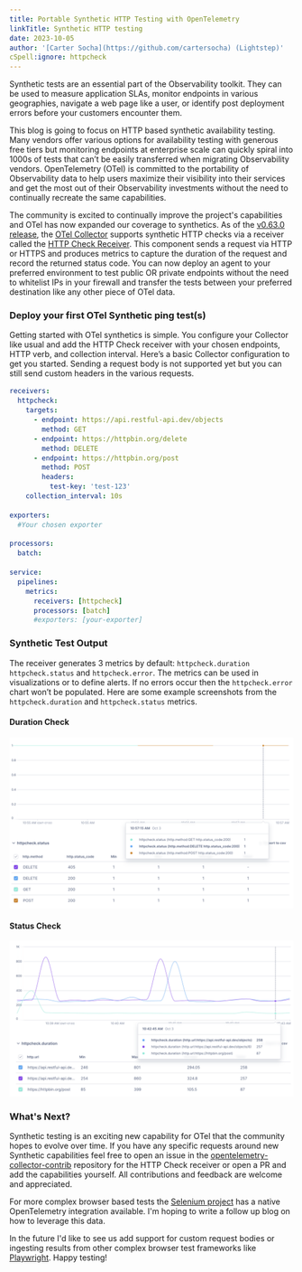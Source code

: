 ```yaml
---
title: Portable Synthetic HTTP Testing with OpenTelemetry
linkTitle: Synthetic HTTP testing
date: 2023-10-05
author: '[Carter Socha](https://github.com/cartersocha) (Lightstep)'
cSpell:ignore: httpcheck
---
```


Synthetic tests are an essential part of the Observability toolkit. They can be
used to measure application SLAs, monitor endpoints in various geographies,
navigate a web page like a user, or identify post deployment errors before your
customers encounter them.

This blog is going to focus on HTTP based synthetic availability testing. Many vendors offer
various options for availability testing with generous free tiers but monitoring endpoints at
enterprise scale can quickly spiral into 1000s of tests that can’t be
easily transferred when migrating Observability vendors. OpenTelemetry (OTel) is
committed to the portability of Observability data to help users maximize their
visibility into their services and get the most out of their Observability
investments without the need to continually recreate the same capabilities.

The community is excited to continually improve the project's capabilities and
OTel has now expanded our coverage to synthetics. As of the [v0.63.0
release](https://github.com/open-telemetry/opentelemetry-collector/releases/tag/v0.63.0),
the [OTel Collector](https://opentelemetry.io/docs/collector/) supports
synthetic HTTP checks via a receiver called the [HTTP Check Receiver](https://github.com/open-telemetry/opentelemetry-collector-contrib/tree/main/receiver/httpcheckreceiver). This
component sends a request via HTTP or HTTPS and produces metrics to capture the
duration of the request and record the returned status code. You can now deploy
an agent to your preferred environment to test public OR private endpoints
without the need to whitelist IPs in your firewall and transfer the tests
between your preferred destination like any other piece of OTel data.

### Deploy your first OTel Synthetic ping test(s)

Getting started with OTel synthetics is simple. You configure your Collector
like usual and add the HTTP Check receiver with your chosen endpoints, HTTP
verb, and collection interval. Here’s a basic Collector configuration to get you
started. Sending a request body is not supported yet but you can still send
custom headers in the various requests.

```yaml
receivers:
  httpcheck:
    targets:
      - endpoint: https://api.restful-api.dev/objects
        method: GET
      - endpoint: https://httpbin.org/delete
        method: DELETE
      - endpoint: https://httpbin.org/post
        method: POST
        headers:
          test-key: 'test-123'
    collection_interval: 10s

exporters:
  #Your chosen exporter

processors:
  batch:

service:
  pipelines:
    metrics:
      receivers: [httpcheck]
      processors: [batch]
      #exporters: [your-exporter]
```

### Synthetic Test Output

The receiver generates 3 metrics by default: `httpcheck.duration`
`httpcheck.status` and `httpcheck.error`. The metrics can be used in visualizations
or to define alerts. If no errors occur then the `httpcheck.error` chart won’t be
populated. Here are some example screenshots from the `httpcheck.duration` and
`httpcheck.status` metrics.

#### Duration Check

![Synthetic duration check result](httpcheck-duration.png 'Synthetic duration check result')

#### Status Check

![Synthetic status check result](httpcheck-status.png 'Synthetic status check result')

### What's Next?

Synthetic testing is an exciting new capability for OTel that the community
hopes to evolve over time. If you have any specific requests around new
Synthetic capabilities feel free to open an issue in the [opentelemetry-collector-contrib](https://github.com/open-telemetry/opentelemetry-collector-contrib/) repository
for the HTTP Check receiver or open a PR and add the capabilities yourself. All
contributions and feedback are welcome and appreciated.

For more complex browser based tests the
[Selenium project](https://www.selenium.dev/documentation/grid/advanced_features/observability/)
has a native OpenTelemetry integration available. I'm hoping to write a follow
up blog on how to leverage this data.

In the future I'd like to see us add support for custom request bodies or
ingesting results from other complex browser test frameworks like
[Playwright](https://playwright.dev/). Happy testing!
